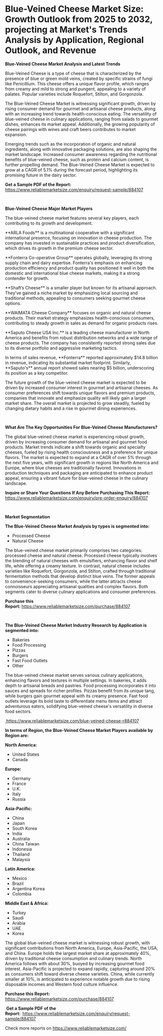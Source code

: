 <p><h1>Blue-Veined Cheese Market Size: Growth Outlook from 2025 to 2032, projecting at Market's Trends Analysis by Application, Regional Outlook, and Revenue</h1></p><p><strong>Blue-Veined Cheese Market Analysis and Latest Trends</strong></p>
<p><p>Blue-Veined Cheese is a type of cheese that is characterized by the presence of blue or green mold veins, created by specific strains of fungi like Penicillium. This cheese offers a unique flavor profile, which ranges from creamy and mild to strong and pungent, appealing to a variety of palates. Popular varieties include Roquefort, Stilton, and Gorgonzola.</p><p>The Blue-Veined Cheese Market is witnessing significant growth, driven by rising consumer demand for gourmet and artisanal cheese products, along with an increasing trend towards health-conscious eating. The versatility of blue-veined cheese in culinary applications, ranging from salads to gourmet dishes, enhances its market appeal. Additionally, the growing popularity of cheese pairings with wines and craft beers contributes to market expansion.</p><p>Emerging trends such as the incorporation of organic and natural ingredients, along with innovative packaging solutions, are also shaping the market landscape. Increased consumer awareness regarding the nutritional benefits of blue-veined cheese, such as protein and calcium content, is further propelling demand. The Blue-Veined Cheese Market is expected to grow at a CAGR of 5.1% during the forecast period, highlighting its promising future in the dairy sector.</p></p>
<p><strong>Get a Sample PDF of the Report:&nbsp;</strong> <a href="https://www.reliablemarketsize.com/enquiry/request-sample/884107?utm_campaign=2005&utm_medium=2&utm_source=Github&utm_content=ia&utm_term=15022025&utm_id=blue-veined-cheese">https://www.reliablemarketsize.com/enquiry/request-sample/884107</a></p>
<p>&nbsp;</p>
<p><strong>Blue-Veined Cheese Major Market Players</strong></p>
<p><p>The blue-veined cheese market features several key players, each contributing to its growth and development. </p><p>**ARLA Foods** is a multinational cooperative with a significant international presence, focusing on innovation in cheese production. The company has invested in sustainable practices and product diversification, which drives its growth in the premium cheese sector.</p><p>**Fonterra Co-operative Group** operates globally, leveraging its strong supply chain and dairy expertise. Fonterra's emphasis on enhancing production efficiency and product quality has positioned it well in both the domestic and international blue cheese markets, making it a strong contender for growth.</p><p>**Shaft’s Cheese** is a smaller player but known for its artisanal approach. They’ve gained a niche market by emphasizing local sourcing and traditional methods, appealing to consumers seeking gourmet cheese options.</p><p>**WAIMATA Cheese Company** focuses on organic and natural cheese products. Their market strategy emphasizes health-conscious consumers, contributing to steady growth in sales as demand for organic products rises.</p><p>**Saputo Cheese USA Inc.** is a leading cheese manufacturer in North America and benefits from robust distribution networks and a wide range of cheese products. The company has consistently reported strong sales due to its diverse portfolio and aggressive marketing tactics.</p><p>In terms of sales revenue, **Fonterra** reported approximately $14.8 billion in revenue, indicating its substantial market footprint. Similarly, **Saputo's** annual report showed sales nearing $5 billion, underscoring its position as a key competitor.</p><p>The future growth of the blue-veined cheese market is expected to be driven by increased consumer interest in gourmet and artisanal cheeses. As consumer preferences shift towards unique flavors and premium products, companies that innovate and emphasize quality will likely gain a larger market share. The overall market is projected to grow steadily, fueled by changing dietary habits and a rise in gourmet dining experiences.</p></p>
<p>&nbsp;</p>
<p><strong>What Are The Key Opportunities For Blue-Veined Cheese Manufacturers?</strong></p>
<p><p>The global blue-veined cheese market is experiencing robust growth, driven by increasing consumer demand for artisanal and gourmet food products. Market trends indicate a shift towards organic and specialty cheeses, fueled by rising health consciousness and a preference for unique flavors. The market is expected to expand at a CAGR of over 5% through the next five years, with significant growth in regions like North America and Europe, where blue cheeses are traditionally favored. Innovations in production techniques and packaging are anticipated to enhance product appeal, ensuring a vibrant future for blue-veined cheese in the culinary landscape.</p></p>
<p><strong>Inquire or Share Your Questions If Any Before Purchasing This Report:</strong> <a href="https://www.reliablemarketsize.com/enquiry/pre-order-enquiry/884107?utm_campaign=2005&utm_medium=2&utm_source=Github&utm_content=ia&utm_term=15022025&utm_id=blue-veined-cheese">https://www.reliablemarketsize.com/enquiry/pre-order-enquiry/884107</a></p>
<p>&nbsp;</p>
<p><strong>Market Segmentation</strong></p>
<p><strong>The Blue-Veined Cheese Market Analysis by types is segmented into:</strong></p>
<p><ul><li>Processed Cheese</li><li>Natural Cheese</li></ul></p>
<p><p>The blue-veined cheese market primarily comprises two categories: processed cheese and natural cheese. Processed cheese typically involves the blending of natural cheeses with emulsifiers, enhancing flavor and shelf life, while offering a creamy texture. In contrast, natural cheese includes varieties like Roquefort, Gorgonzola, and Stilton, crafted through traditional fermentation methods that develop distinct blue veins. The former appeals to convenience-seeking consumers, while the latter attracts cheese connoisseurs appreciating artisanal qualities and complex flavors. Both segments cater to diverse culinary applications and consumer preferences.</p></p>
<p><strong>Purchase this Report:&nbsp;</strong><a href="https://www.reliablemarketsize.com/purchase/884107?utm_campaign=2005&utm_medium=2&utm_source=Github&utm_content=ia&utm_term=15022025&utm_id=blue-veined-cheese">https://www.reliablemarketsize.com/purchase/884107</a></p>
<p>&nbsp;</p>
<p><strong>The Blue-Veined Cheese Market Industry Research by Application is segmented into:</strong></p>
<p><ul><li>Bakeries</li><li>Food Processing</li><li>Pizzas</li><li>Burgers</li><li>Fast Food Outlets</li><li>Other</li></ul></p>
<p><p>The blue-veined cheese market serves various culinary applications, enhancing flavors and textures in multiple settings. In bakeries, it adds depth to artisanal breads and pastries. Food processing incorporates it into sauces and spreads for richer profiles. Pizzas benefit from its unique tang, while burgers gain gourmet appeal with its creamy presence. Fast food outlets leverage its bold taste to differentiate menu items and attract adventurous eaters, solidifying blue-veined cheese's versatility in diverse food sectors.</p></p>
<p><a href="https://www.reliablemarketsize.com/blue-veined-cheese-r884107?utm_campaign=2005&utm_medium=2&utm_source=Github&utm_content=ia&utm_term=15022025&utm_id=blue-veined-cheese">&nbsp;https://www.reliablemarketsize.com/blue-veined-cheese-r884107</a></p>
<p><strong>In terms of Region, the Blue-Veined Cheese Market Players available by Region are:</strong></p>
<p>
    <p> <strong> North America: </strong>
        <ul>
            <li>United States</li>
            <li>Canada</li>
        </ul>
        </p> 
    <p> <strong> Europe: </strong>
        <ul>
            <li>Germany</li>
            <li>France</li>
            <li>U.K.</li>
            <li>Italy</li>
            <li>Russia</li>
        </ul>
        </p> 
    <p> <strong> Asia-Pacific: </strong>
        <ul>
            <li>China</li>
            <li>Japan</li>
            <li>South Korea</li>
            <li>India</li>
            <li>Australia</li>
            <li>China Taiwan</li>
            <li>Indonesia</li>
            <li>Thailand</li>
            <li>Malaysia</li>
        </ul>
        </p> 
    <p> <strong> Latin America: </strong>
        <ul>
            <li>Mexico</li>
            <li>Brazil</li>
            <li>Argentina Korea</li>
            <li>Colombia</li>
        </ul>
        </p> 
    <p> <strong> Middle East & Africa: </strong>
        <ul>
            <li>Turkey</li>
            <li>Saudi</li>
            <li>Arabia</li>
            <li>UAE</li>
            <li>Korea</li>
        </ul>
    </p>
    </p>
<p><p>The global blue-veined cheese market is witnessing robust growth, with significant contributions from North America, Europe, Asia-Pacific, the USA, and China. Europe holds the largest market share at approximately 40%, driven by traditional cheese consumption and culinary trends. North America follows with about 30%, buoyed by increasing gourmet food interest. Asia-Pacific is projected to expand rapidly, capturing around 20% as consumers shift toward diverse cheese varieties. China, while currently smaller at 10%, is anticipated to experience notable growth due to rising disposable incomes and Western food culture influence.</p></p>
<p><strong>Purchase this Report: </strong><a href="https://www.reliablemarketsize.com/purchase/884107?utm_campaign=2005&utm_medium=2&utm_source=Github&utm_content=ia&utm_term=15022025&utm_id=blue-veined-cheese">https://www.reliablemarketsize.com/purchase/884107</a></p>
<p>&nbsp;<strong>Get a Sample PDF of the Report:&nbsp;&nbsp;</strong><a href="https://www.reliablemarketsize.com/enquiry/request-sample/884107?utm_campaign=2005&utm_medium=2&utm_source=Github&utm_content=ia&utm_term=15022025&utm_id=blue-veined-cheese">https://www.reliablemarketsize.com/enquiry/request-sample/884107</a></p>
<p><strong></strong></p>
<p>Check more reports on <a href="https://www.reliablemarketsize.com/?utm_campaign=2005&utm_medium=2&utm_source=Github&utm_content=ia&utm_term=15022025&utm_id=blue-veined-cheese">https://www.reliablemarketsize.com/</a></p>
